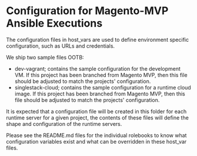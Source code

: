 Configuration for Magento-MVP Ansible Executions
================================================

The configuration files in host_vars are used to define environment specific configuration, such as URLs and credentials.

We ship two sample files OOTB:

* dev-vagrant; contains the sample configuration for the development VM.  If this project has been branched from Magento MVP, then this file should be adjusted to match the projects' configuration.
* singlestack-cloud; contains the sample configuration for a runtime cloud image.  If this project has been branched from Magento MVP, then this file should be adjusted to match the projects' configuration.

It is expected that a configuration file will be created in this folder for each runtime server for a given project, the contents of these files will define the shape and configuration of the runtime servers.

Please see the README.md files for the individual rolebooks to know what configuration variables exist and what can be overridden in these host_var files.
